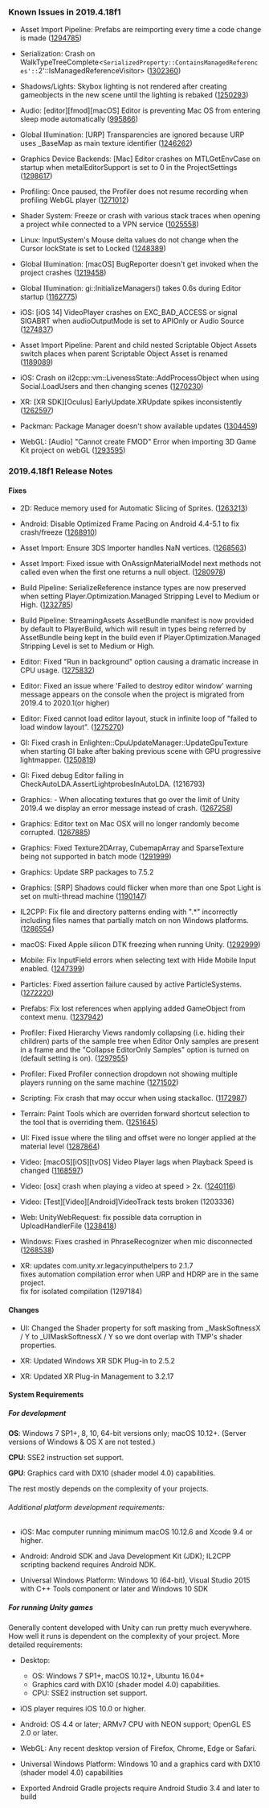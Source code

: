 ### Known Issues in 2019.4.18f1

*   Asset Import Pipeline: Prefabs are reimporting every time a code change is made ([1294785](https://issuetracker.unity3d.com/issues/prefabs-are-reimporting-every-time-a-code-change-is-made))
    
*   Serialization: Crash on WalkTypeTreeComplete<`SerializedProperty::ContainsManagedReferences'::`2'::IsManagedReferenceVisitor> ([1302360](https://issuetracker.unity3d.com/issues/crash-on-walktypetreecomplete-serializedproperty-containsmanagedreferences-2-ismanagedreferencevisitor))
    
*   Shadows/Lights: Skybox lighting is not rendered after creating gameobjects in the new scene until the lighting is rebaked ([1250293](https://issuetracker.unity3d.com/issues/skybox-lighting-is-not-shown-after-creating-new-gameobjects-in-the-new-scene))
    
*   Audio: \[editor\]\[fmod\]\[macOS\] Editor is preventing Mac OS from entering sleep mode automatically ([995866](https://issuetracker.unity3d.com/issues/editor-is-preventing-mac-os-from-entering-sleep-mode-automatically))
    
*   Global Illumination: \[URP\] Transparencies are ignored because URP uses \_BaseMap as main texture identifier ([1246262](https://issuetracker.unity3d.com/issues/urp-shadows-from-alpha-materials-are-not-baked-into-a-lightmap-when-using-baked-lit-shader))
    
*   Graphics Device Backends: \[Mac\] Editor crashes on MTLGetEnvCase on startup when metalEditorSupport is set to 0 in the ProjectSettings ([1298617](https://issuetracker.unity3d.com/issues/mac-editor-crashes-on-mtlgetenvcase-on-startup-when-metaleditorsupport-is-set-to-0-in-the-projectsettings))
    
*   Profiling: Once paused, the Profiler does not resume recording when profiling WebGL player ([1271012](https://issuetracker.unity3d.com/issues/once-paused-the-profiler-does-not-resume-recording-when-profiling-webgl-player))
    
*   Shader System: Freeze or crash with various stack traces when opening a project while connected to a VPN service ([1025558](https://issuetracker.unity3d.com/issues/editor-freezes-slash-crashes-when-connected-to-nordvpn))
    
*   Linux: InputSystem's Mouse delta values do not change when the Cursor lockState is set to Locked ([1248389](https://issuetracker.unity3d.com/issues/linux-inputsystems-mouse-delta-values-do-not-change-when-the-cursor-lockstate-is-set-to-locked))
    
*   Global Illumination: \[macOS\] BugReporter doesn't get invoked when the project crashes ([1219458](https://issuetracker.unity3d.com/issues/macos-bugreporter-doesnt-get-invoked-when-the-project-crashes))
    
*   Global Illumination: gi::InitializeManagers() takes 0.6s during Editor startup ([1162775](https://issuetracker.unity3d.com/issues/gi-initializemanagers-takes-0-dot-4s-during-editor-startup))
    
*   iOS: \[iOS 14\] VideoPlayer crashes on EXC\_BAD\_ACCESS or signal SIGABRT when audioOutputMode is set to APIOnly or Audio Source ([1274837](https://issuetracker.unity3d.com/issues/ios-videoplayer-crashes-when-audiooutputmode-is-set-to-apionly-or-audiosource))
    
*   Asset Import Pipeline: Parent and child nested Scriptable Object Assets switch places when parent Scriptable Object Asset is renamed ([1189089](https://issuetracker.unity3d.com/issues/parent-and-child-nested-scriptable-object-assets-switch-places-when-parent-scriptable-object-asset-is-renamed))
    
*   iOS: Crash on il2cpp::vm::LivenessState::AddProcessObject when using Social.LoadUsers and then changing scenes ([1270230](https://issuetracker.unity3d.com/issues/ios-il2cpp-crash-on-il2cpp-vm-livenessstate-addprocessobject-when-using-social-dot-loadusers-and-then-changing-scenes))
    
*   XR: \[XR SDK\]\[Oculus\] EarlyUpdate.XRUpdate spikes inconsistently ([1262597](https://issuetracker.unity3d.com/issues/xr-sdk-oculus-earlyupdate-dot-xrupdate-spikes-inconsistently))
    
*   Packman: Package Manager doesn't show available updates ([1304459](https://issuetracker.unity3d.com/issues/package-manager-doesnt-show-available-updates))
    
*   WebGL: \[Audio\] "Cannot create FMOD" Error when importing 3D Game Kit project on webGL ([1293595](https://issuetracker.unity3d.com/issues/audio-cannot-create-fmod-error-when-importing-3d-game-kit-project-on-webgl))
    

### 2019.4.18f1 Release Notes

#### Fixes

*   2D: Reduce memory used for Automatic Slicing of Sprites. ([1263213](https://issuetracker.unity3d.com/issues/memory-access-violation-crash-when-slicing-sprites))
    
*   Android: Disable Optimized Frame Pacing on Android 4.4-5.1 to fix crash/freeze ([1268910](https://issuetracker.unity3d.com/issues/android-4-dot-4-crash-on-dvmgetvirtualizedmethod-cause-null-pointer-dereference-when-optimized-frame-pacing-is-enabled))
    
*   Asset Import: Ensure 3DS Importer handles NaN vertices. ([1268563](https://issuetracker.unity3d.com/issues/editor-crashes-on-generatesharedverticesindexlist-when-importing-3ds-file))
    
*   Asset Import: Fixed issue with OnAssignMaterialModel next methods not called even when the first one returns a null object. ([1280978](https://issuetracker.unity3d.com/issues/onassignmaterialmodel-postprocessor-is-called-only-once-when-reimporting-an-fbx))
    
*   Build Pipeline: SerializeReference instance types are now preserved when setting Player.Optimization.Managed Stripping Level to Medium or High. ([1232785](https://issuetracker.unity3d.com/issues/unitylinker-strips-classes-used-with-the-serializereference-attribute))
    
*   Build Pipeline: StreamingAssets AssetBundle manifest is now provided by default to PlayerBuild, which will result in types being referred by AssetBundle being kept in the build even if Player.Optimization.Managed Stripping Level is set to Medium or High.
    
*   Editor: Fixed "Run in background" option causing a dramatic increase in CPU usage. ([1275832](https://issuetracker.unity3d.com/issues/run-in-background-option-causes-a-dramatic-increase-in-cpu-usage))
    
*   Editor: Fixed an issue where 'Failed to destroy editor window' warning message appears on the console when the project is migrated from 2019.4 to 2020.1(or higher)
    
*   Editor: Fixed cannot load editor layout, stuck in infinite loop of "failed to load window layout". ([1275270](https://issuetracker.unity3d.com/issues/window-layout-cannot-load-editor-layout-stuck-in-infinite-loop-of-failed-to-load-window-layout))
    
*   GI: Fixed crash in Enlighten::CpuUpdateManager::UpdateGpuTexture when starting GI bake after baking previous scene with GPU progressive lightmapper. ([1250819](https://issuetracker.unity3d.com/issues/crash-in-enlighten-cpuupdatemanager-updategputexture-when-starting-gi-bake-after-baking-previous-scene-with-gpu-plm))
    
*   GI: Fixed debug Editor failing in CheckAutoLDA.AssertLightprobesInAutoLDA. (1216793)
    
*   Graphics: - When allocating textures that go over the limit of Unity 2019.4 we display an error message instead of crash. ([1267258](https://issuetracker.unity3d.com/issues/crash-when-calling-new-texture2d-16384-16384-textureformat-dot-rgbafloat-false-false))
    
*   Graphics: Editor text on Mac OSX will no longer randomly become corrupted. ([1267885](https://issuetracker.unity3d.com/issues/metal-editor-font-gets-corrupted-when-scrolling-through-console-error-messages))
    
*   Graphics: Fixed Texture2DArray, CubemapArray and SparseTexture being not supported in batch mode ([1291999](https://issuetracker.unity3d.com/issues/an-exception-is-thrown-when-creating-a-texture2darray-and-building-the-project-with-nographics-argument))
    
*   Graphics: Update SRP packages to 7.5.2
    
*   Graphics: \[SRP\] Shadows could flicker when more than one Spot Light is set on multi-thread machine ([1190147](https://issuetracker.unity3d.com/issues/shadows-flicker-when-more-than-one-spot-light-is-set))
    
*   IL2CPP: Fix file and directory patterns ending with ".\*" incorrectly including files names that partially match on non Windows platforms. ([1286554](https://issuetracker.unity3d.com/issues/directory-dot-getfiles-ignores-dot-symbol-when-built-with-il2cpp))
    
*   macOS: Fixed Apple silicon DTK freezing when running Unity. ([1292999](https://issuetracker.unity3d.com/issues/macos-editor-freezes-on-dtk-when-running-macos-11-dot-1))
    
*   Mobile: Fix InputField errors when selecting text with Hide Mobile Input enabled. ([1247399](https://issuetracker.unity3d.com/issues/mobile-selecting-text-from-input-field-throws-exceptions-when-hide-mobile-input-is-enabled))
    
*   Particles: Fixed assertion failure caused by active ParticleSystems. ([1272220](https://issuetracker.unity3d.com/issues/urp-gettransforminfoexpectuptodate-rendererupdatemanager-dot-updateall-error-is-thrown-when-instantiating-prefabs-in-play-mode))
    
*   Prefabs: Fix lost references when applying added GameObject from context menu. ([1237942](https://issuetracker.unity3d.com/issues/prefabs-applying-added-gameobject-to-prefab-from-context-menu-makes-its-scripts-lose-references))
    
*   Profiler: Fixed Hierarchy Views randomly collapsing (i.e. hiding their children) parts of the sample tree when Editor Only samples are present in a frame and the "Collapse EditorOnly Samples" option is turned on (default setting is on). ([1297955](https://issuetracker.unity3d.com/issues/profiler-hierarchy-randomly-hides-parts-of-the-sample-hierarchy-if-editor-only-samples-are-present-and-set-to-be-collapsed))
    
*   Profiler: Fixed Profiler connection dropdown not showing multiple players running on the same machine ([1271502](https://issuetracker.unity3d.com/issues/profiler-window-does-not-show-multiple-available-targets-for-standalone-builds))
    
*   Scripting: Fix crash that may occur when using stackalloc. ([1172987](https://issuetracker.unity3d.com/issues/using-stackalloc-causes-a-hard-crash-with-stack-buffer-overflow-exception-code))
    
*   Terrain: Paint Tools which are overriden forward shortcut selection to the tool that is overriding them. ([1251645](https://issuetracker.unity3d.com/issues/pressing-raise-or-lower-terrain-shortcut-throws-an-error-when-terrain-tools-is-installed))
    
*   UI: Fixed issue where the tiling and offset were no longer applied at the material level ([1287864](https://issuetracker.unity3d.com/issues/tiling-and-offset-values-have-no-influnce-on-the-image-when-using-a-material-with-ui-shaders))
    
*   Video: \[macOS\]\[iOS\]\[tvOS\] Video Player lags when Playback Speed is changed ([1168597](https://issuetracker.unity3d.com/issues/macos-ios-tvos-video-player-lags-when-playback-speed-is-changed))
    
*   Video: \[osx\] crash when playing a video at speed > 2x. ([1240116](https://issuetracker.unity3d.com/issues/editor-crash-on-aurogerbeepfactory-after-a-few-seconds-of-playing-video-when-playback-speed-is-bigger-than-1))
    
*   Video: \[Test\]\[Video\]\[Android\]VideoTrack tests broken (1203336)
    
*   Web: UnityWebRequest: fix possible data corruption in UploadHandlerFile ([1238418](https://issuetracker.unity3d.com/issues/uploading-file-using-uploadhandlerfile-generates-a-corrupt-file-when-the-progress-property-is-read))
    
*   Windows: Fixes crashed in PhraseRecognizer when mic disconnected ([1268538](https://issuetracker.unity3d.com/issues/crash-on-stackwalker-getcurrentcallstack-when-calling-grammarrecognizer-dot-stop-after-diconnecting-a-microphone))
    
*   XR: updates com.unity.xr.legacyinputhelpers to 2.1.7  
    fixes automation compilation error when URP and HDRP are in the same project.  
    fix for isolated compilation (1297184)
    

#### Changes

*   UI: Changed the Shader property for soft masking from \_MaskSoftnessX / Y to \_UIMaskSoftnessX / Y so we dont overlap with TMP's shader properties.
    
*   XR: Updated Windows XR SDK Plug-in to 2.5.2
    
*   XR: Updated XR Plug-in Management to 3.2.17
    

#### System Requirements

##### For development

**OS**: Windows 7 SP1+, 8, 10, 64-bit versions only; macOS 10.12+. (Server versions of Windows & OS X are not tested.)

**CPU**: SSE2 instruction set support.

**GPU**: Graphics card with DX10 (shader model 4.0) capabilities.

The rest mostly depends on the complexity of your projects.

###### Additional platform development requirements:

*   iOS: Mac computer running minimum macOS 10.12.6 and Xcode 9.4 or higher.
    
*   Android: Android SDK and Java Development Kit (JDK); IL2CPP scripting backend requires Android NDK.
    
*   Universal Windows Platform: Windows 10 (64-bit), Visual Studio 2015 with C++ Tools component or later and Windows 10 SDK
    

##### For running Unity games

Generally content developed with Unity can run pretty much everywhere. How well it runs is dependent on the complexity of your project. More detailed requirements:

*   Desktop:
    
    *   OS: Windows 7 SP1+, macOS 10.12+, Ubuntu 16.04+
    *   Graphics card with DX10 (shader model 4.0) capabilities.
    *   CPU: SSE2 instruction set support.
*   iOS player requires iOS 10.0 or higher.
    
*   Android: OS 4.4 or later; ARMv7 CPU with NEON support; OpenGL ES 2.0 or later.
    
*   WebGL: Any recent desktop version of Firefox, Chrome, Edge or Safari.
    
*   Universal Windows Platform: Windows 10 and a graphics card with DX10 (shader model 4.0) capabilities
    
*   Exported Android Gradle projects require Android Studio 3.4 and later to build